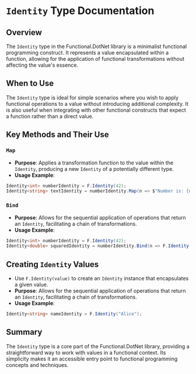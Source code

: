 # `Identity` Type Documentation

## Overview

The `Identity` type in the Functional.DotNet library is a minimalist functional programming construct. It represents a value encapsulated within a function, allowing for the application of functional transformations without affecting the value's essence.

## When to Use

The `Identity` type is ideal for simple scenarios where you wish to apply functional operations to a value without introducing additional complexity. It is also useful when integrating with other functional constructs that expect a function rather than a direct value.

## Key Methods and Their Use

### `Map`

- **Purpose**: Applies a transformation function to the value within the `Identity`, producing a new `Identity` of a potentially different type.
- **Usage Example**:

```csharp
Identity<int> numberIdentity = F.Identity(42);
Identity<string> textIdentity = numberIdentity.Map(n => $"Number is: {n}");
```

### `Bind`

- **Purpose**: Allows for the sequential application of operations that return an `Identity`, facilitating a chain of transformations.
- **Usage Example**:

```csharp
Identity<int> numberIdentity = F.Identity(42);
Identity<double> squaredIdentity = numberIdentity.Bind(n => F.Identity(Math.Pow(n, 2)));

```

## Creating `Identity` Values

- Use `F.Identity(value)` to create an `Identity` instance that encapsulates a given value.
- **Purpose**: Allows for the sequential application of operations that return an `Identity`, facilitating a chain of transformations.
- **Usage Example**:

```csharp
Identity<string> nameIdentity = F.Identity("Alice");

```

## Summary

The `Identity` type is a core part of the Functional.DotNet library, providing a straightforward way to work with values in a functional context. Its simplicity makes it an accessible entry point to functional programming concepts and techniques.
